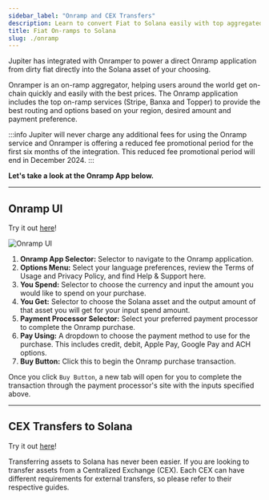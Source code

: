 ```yaml
---
sidebar_label: "Onramp and CEX Transfers"
description: Learn to convert Fiat to Solana easily with top aggregated services.
title: Fiat On-ramps to Solana
slug: ./onramp
---
```


<head>
    <title>Fiat to Solana On-Ramping: Easy Guide: Step by Step | Jupiter Station</title>
    <meta name="twitter:card" content="summary" />
</head>

Jupiter has integrated with Onramper to power a direct Onramp application from dirty fiat directly into the Solana asset of your choosing. 

Onramper is an on-ramp aggregator, helping users around the world get on-chain quickly and easily with the best prices. The Onramp application includes the top on-ramp services (Stripe, Banxa and Topper) to provide the best routing and options based on your region, desired amount and payment preference.

:::info
Jupiter will never charge any additional fees for using the Onramp service and Onramper is offering a reduced fee promotional period for the first six months of the integration. This reduced fee promotional period will end in December 2024.
:::

**Let's take a look at the Onramp App below.**

---

## Onramp UI

Try it out [here](https://jup.ag/onboard/onramp)!

![Onramp UI](../img/bridge/bridge-3.png)

1. **Onramp App Selector:** Selector to navigate to the Onramp application.
2. **Options Menu:** Select your language preferences, review the Terms of Usage and Privacy Policy, and find Help & Support here. 
3. **You Spend:** Selector to choose the currency and input the amount you would like to spend on your purchase.
4. **You Get:** Selector to choose the Solana asset and the output amount of that asset you will get for your input spend amount.
5. **Payment Processor Selector:** Select your preferred payment processor to complete the Onramp purchase.
6. **Pay Using:** A dropdown to choose the payment method to use for the purchase. This includes credit, debit, Apple Pay, Google Pay and ACH options.
7. **Buy Button:** Click this to begin the Onramp purchase transaction.

Once you click `Buy Button`, a new tab will open for you to complete the transaction through the payment processor's site with the inputs specified above.

---

## CEX Transfers to Solana

Try it out [here](https://jup.ag/onboard/cex)!

Transferring assets to Solana has never been easier. If you are looking to transfer assets from a Centralized Exchange (CEX). Each CEX can have different requirements for external transfers, so please refer to their respective guides.
